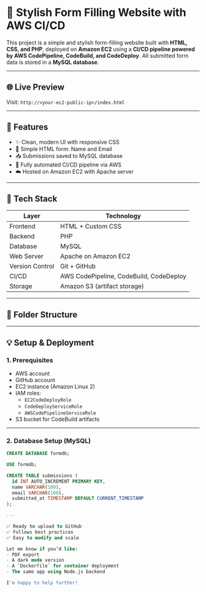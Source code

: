 # 📝 Stylish Form Filling Website with AWS CI/CD

This project is a simple and stylish form-filling website built with **HTML, CSS, and PHP**, deployed on **Amazon EC2** using a **CI/CD pipeline powered by AWS CodePipeline, CodeBuild, and CodeDeploy**. All submitted form data is stored in a **MySQL database**.

---

## 🌐 Live Preview

Visit: `http://<your-ec2-public-ip>/index.html`

---

## 🎯 Features

- ✨ Clean, modern UI with responsive CSS
- 🧾 Simple HTML form: Name and Email
- 📥 Submissions saved to MySQL database
- 🔁 Fully automated CI/CD pipeline via AWS
- ☁️ Hosted on Amazon EC2 with Apache server

---

## 🧱 Tech Stack

| Layer         | Technology                          |
|---------------|--------------------------------------|
| Frontend      | HTML + Custom CSS                   |
| Backend       | PHP                                 |
| Database      | MySQL                               |
| Web Server    | Apache on Amazon EC2                |
| Version Control | Git + GitHub                     |
| CI/CD         | AWS CodePipeline, CodeBuild, CodeDeploy |
| Storage       | Amazon S3 (artifact storage)        |

---

## 📁 Folder Structure

---

## 💡 Setup & Deployment

### 1. Prerequisites

- AWS account
- GitHub account
- EC2 instance (Amazon Linux 2)
- IAM roles:
  - `EC2CodeDeployRole`
  - `CodeDeployServiceRole`
  - `AWSCodePipelineServiceRole`
- S3 bucket for CodeBuild artifacts

---

### 2. Database Setup (MySQL)

```sql
CREATE DATABASE formdb;

USE formdb;

CREATE TABLE submissions (
  id INT AUTO_INCREMENT PRIMARY KEY,
  name VARCHAR(100),
  email VARCHAR(100),
  submitted_at TIMESTAMP DEFAULT CURRENT_TIMESTAMP
);

---

✅ Ready to upload to GitHub  
✅ Follows best practices  
✅ Easy to modify and scale

Let me know if you’d like:
- PDF export  
- A dark mode version  
- A `Dockerfile` for container deployment  
- The same app using Node.js backend

I'm happy to help further!





